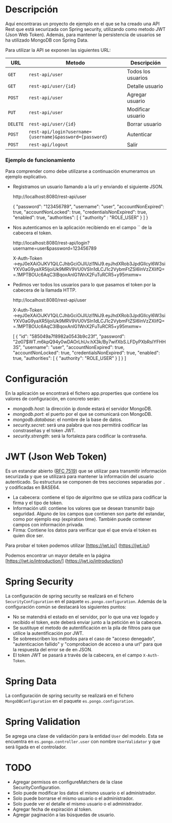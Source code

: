 # Descripción
Aquí encontraras un proyecto de ejemplo en el que se ha creado una API Rest que está securizada con Spring security, utilizando como metodo JWT (Json Web Token). 
Además, para mantener la persistencia de usuarios se ha utilizado MongoDB con Spring Data.

Para utilizar la API se exponen las siguientes URL:

|URL|Metodo|Descripción|
|-|-|-|
|`GET`|`rest-api/user`| Todos los usuarios|
|`GET`|`rest-api/user/{id}`| Detalle usuario|
|`POST`|`rest-api/user`| Agregar usuario|
|`PUT`|`rest-api/user`| Modificar usuario|
|`DELETE`|`rest-api/user/{id}`|Borrar usuario|
|`POST`|`rest-api/login?username={username}&password={password}`|Autenticar|
|`POST`|`rest-api/logout`|Salir|

### Ejemplo de funcionamiento
Para comprender como debe utilizarse a continuación enumeramos un ejemplo explicativo.

* Registramos un usuario llamando a la url y enviando el siguiente JSON.

	http://localhost:8080/rest-api/user
	
	{
	  "password": "123456789",
	  "username": "user",
	  "accountNonExpired": true,
	  "accountNonLocked": true,
	  "credentialsNonExpired": true,
	  "enabled": true,
	  "authorities": [
	  		{
	  			"authority" : "ROLE_USER"
	  		}
	  	]
	}

* Nos autenticamos en la aplicación recibiendo en el campo `` de la cabecera el token.

	http://localhost:8080/rest-api/login?username=user&password=123456789
	
	X-Auth-Token →eyJ0eXAiOiJKV1QiLCJhbGciOiJIUzI1NiJ9.eyJhdXRob3JpdGllcyI6W3siYXV0aG9yaXR5IjoiUk9MRV9VU0VSIn1dLCJ1c2VybmFtZSI6InVzZXIifQ==.1MPTBOUc6AqC3IBqoxAnlG1WnX2FuTuRCR5+y95mxmw=

* Pedimos ver todos los usuarios para lo que pasamos el token por la cabecera de la llamada HTTP.

	http://localhost:8080/rest-api/user
	
	X-Auth-Token →eyJ0eXAiOiJKV1QiLCJhbGciOiJIUzI1NiJ9.eyJhdXRob3JpdGllcyI6W3siYXV0aG9yaXR5IjoiUk9MRV9VU0VSIn1dLCJ1c2VybmFtZSI6InVzZXIifQ==.1MPTBOUc6AqC3IBqoxAnlG1WnX2FuTuRCR5+y95mxmw=
	
	[
	  {
	    "id": "585049a7f8982a0543b9c23f",
	    "password": "$2a$07$WT.m6kpQ94y0wDAOrLhUv.hX3k/By7wifXbS.LFDyPXbRsIYFHH3S",
	    "username": "user",
	    "accountNonExpired": true,
	    "accountNonLocked": true,
	    "credentialsNonExpired": true,
	    "enabled": true,
	    "authorities": [
	      {
	        "authority": "ROLE_USER"
	      }
	    ]
	  }
	]
	
# Configuración
En la aplicación se encontrará el fichero app.properties que contiene los valores de configuración, en concreto serán:
* _mongodb.host_: la dirección ip donde estará el servidor MongoDB.
* _mongodb.port_: el puerto por el que se comunicará con MongoDB.
* _mongodb.database_: el nombre de la base de datos.
* _security.secret_: será una palabra que nos permitirá codificar las constraseñas y el token JWT.
* _security.strength_: será la fortaleza para codificar la contraseña.

# JWT (Json Web Token)

Es un estandar abierto ([RFC 7519](https://tools.ietf.org/html/rfc7519)) que se utilizar para transmitir información securizada y que se utilizará para mantener la información del usuario autenticado. 
Su estructura se componen de tres secciones separadas por `.` y codificadas en BASE64.
* La cabecera: contiene el tipo de algoritmo que se utiliza para codificar la firma y el tipo de token.
* Información util: contiene los valores que se desean transmitir bajo seguridad. Alguno de los campos que contienen son parte del estandar, como por ejemplo exp (expiration time). También puede contener campos con información privada.
* Firma: Contiene los datos para verificar que el que envía el token es quien dice ser.

Para probar el token podemos utilizar [https://jwt.io/] (https://jwt.io/)

Podemos encontrar un mayor detalle en la página [https://jwt.io/introduction/] (https://jwt.io/introduction/)

# Spring Security

La configuración de spring security se realizará en el fichero `SecurityConfiguration` en el paquete `es.pongo.configuration`. Además de la configuración común se destacará los siguientes puntos:

* No se matendrá el estado en el servidor, por lo que una vez logado y recibido el token, este deberá enviar junto a la petición en la cabecera.
* Se sustituye el metodo de autentificación en la pila de filtros para que utilice la autentificación por JWT.
* Se sobreescriben los métodos para el caso de "acceso denegado", "autenticacion fallido" y "comprobacion de acceso a una url" para que la respuesta del error se de en JSON.
* El token JWT se pasará a través de la cabecera, en el campo `X-Auth-Token`. 

# Spring Data

La configuración de spring security se realizará en el fichero `MongoDBConfiguration` en el paquete `es.pongo.configuration`.

# Spring Validation

Se agrega una clase de validación para la entidad `User` del modelo. Esta se encuentra en `es.pongo.controller.user` con nombre `UserValidator` y que será ligada en el controlador.

# TODO
 * Agregar permisos en configureMatchers de la clase SecurityConfiguration.
 * Solo puede modificar los datos el mismo usuario o el administrador.
 * Solo puede borrarse el mismo usuario o el administrador.
 * Solo puede ver el detalle el mismo usuario o el administrador.
 * Agregar fecha de expiración al token.
 * Agregar paginación a las búsquedas de usuario.
